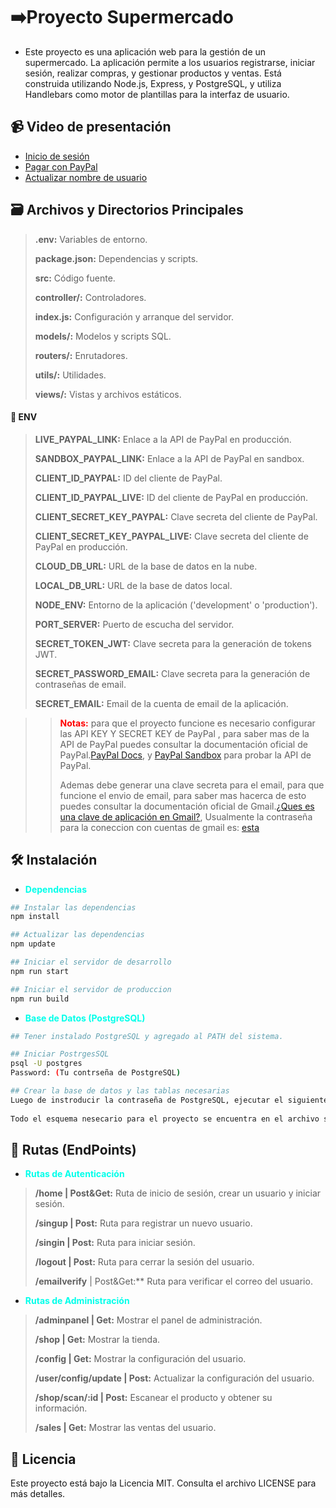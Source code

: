 # ➡️**Proyecto Supermercado**

- Este proyecto es una aplicación web para la gestión de un supermercado. La aplicación permite a los usuarios registrarse, iniciar sesión, realizar compras, y gestionar productos y ventas. Está construida utilizando Node.js, Express, y PostgreSQL, y utiliza Handlebars como motor de plantillas para la interfaz de usuario.

## 📹 **Video de presentación**

* [Inicio de sesión](https://www.youtube.com/embed/wOTfcEfk33Q)
* [Pagar con PayPal](https://www.youtube.com/embed/xbfm7xwqmQM)
* [Actualizar nombre de usuario](https://www.youtube.com/embed/e7omqwhBpHA)

## 🗃️ **Archivos y Directorios Principales**
> **.env:** Variables de entorno.
>
> **package.json:** Dependencias y scripts.
>
> **src:** Código fuente.
>
> **controller/:** Controladores.
>
> **index.js:** Configuración y arranque del servidor.
>
> **models/:** Modelos y scripts SQL.
>
> **routers/:** Enrutadores.
>
> **utils/:** Utilidades.
>
> **views/:** Vistas y archivos estáticos.

#### 🔑 **ENV**
 
>
>  **LIVE_PAYPAL_LINK:** Enlace a la API de PayPal en producción.
>
> **SANDBOX_PAYPAL_LINK:** Enlace a la API de PayPal en sandbox.
>
> **CLIENT_ID_PAYPAL:** ID del cliente de PayPal.
>
> **CLIENT_ID_PAYPAL_LIVE:** ID del cliente de PayPal en producción.
>
> **CLIENT_SECRET_KEY_PAYPAL:** Clave secreta del cliente de PayPal.
>
> **CLIENT_SECRET_KEY_PAYPAL_LIVE:** Clave secreta del cliente de PayPal en producción.
>
> **CLOUD_DB_URL:** URL de la base de datos en la nube.
>
> **LOCAL_DB_URL:** URL de la base de datos local.
>
> **NODE_ENV:** Entorno de la aplicación ('development' o 'production').
>
> **PORT_SERVER:** Puerto de escucha del servidor.
>
> **SECRET_TOKEN_JWT:** Clave secreta para la generación de tokens JWT.
>
> **SECRET_PASSWORD_EMAIL:** Clave secreta para la generación de contraseñas de email.
>
> **SECRET_EMAIL:** Email de la cuenta de email de la aplicación.

>> <span style="color: rgb(255, 0, 0);">**Notas:**</span>
> para que el proyecto funcione es necesario configurar las API KEY  Y SECRET KEY de PayPal , para saber mas de la API de PayPal puedes consultar la documentación oficial de PayPal.[PayPal Docs](https://developer.paypal.com/), y [PayPal Sandbox](https://www.sandbox.paypal.com/) para probar la API de PayPal.
>>
>> Ademas debe generar una clave secreta para el email, para que funcione el envio de email, para saber mas hacerca de esto puedes consultar la documentación oficial de Gmail.[¿Ques es una clave de aplicación en Gmail?](https://support.google.com/mail/answer/185833?hl=es-419#:~:text=Una%20contrase%C3%B1a%20de%20la%20aplicaci%C3%B3n,Verificaci%C3%B3n%20en%202%20pasos%20activada.), Usualmente la contraseña para la coneccion con cuentas de gmail es: [esta](https://myaccount.google.com/apppasswords?continue=https://myaccount.google.com/security?hl%3Den%26utm_source%3DOGB%26utm_medium%3Dact%26gar%3DWzBd&rapt=AEjHL4N0-g1FQx_6quW3VbsRTBblXUvaSBpKJQPts-ceH6xRqhIw19TYqnjbvP-nyksCfqhK0ejfUQA2A05AU2mGJojQAPFve1T-l_nqvTvkKu83sxmyhZQ)

## 🛠️ **Instalación**
 - <span style="color:rgb(0, 255, 234);">**Dependencias**</span> 
```bash
## Instalar las dependencias
npm install
```

```bash
## Actualizar las dependencias
npm update
```

```bash
## Iniciar el servidor de desarrollo
npm run start
```

```bash
## Iniciar el servidor de produccion
npm run build
```
- <span style="color:rgb(0, 255, 234);">**Base de Datos (PostgreSQL)**</span> 
 ```bash
## Tener instalado PostgreSQL y agregado al PATH del sistema.
```

```bash
## Iniciar PostrgesSQL
psql -U postgres
Password: (Tu contrseña de PostgreSQL)
```

```bash
## Crear la base de datos y las tablas necesarias
Luego de instroducir la contraseña de PostgreSQL, ejecutar el siguiente comando para crear la base de datos y las tablas necesarias:
 
Todo el esquema nesecario para el proyecto se encuentra en el archivo src/models/db.sql.
```

## 🚀 **Rutas (EndPoints)**
- <span style="color:rgb(0, 255, 234);">**Rutas de Autenticación**</span> 

> **/home | Post&Get:** Ruta de inicio de sesión, crear un usuario y iniciar sesión.
>
> **/singup | Post:** Ruta para registrar un nuevo usuario.
>
> **/singin | Post:** Ruta para iniciar sesión.
>
> **/logout | Post:** Ruta para cerrar la sesión del usuario.
>
> **/emailverify** | Post&Get:** Ruta para verificar el correo del usuario.
>

- <span style="color:rgb(0, 255, 234);">**Rutas de Administración**</span> 

> **/adminpanel | Get:** Mostrar el panel de administración.
>
> **/shop | Get:** Mostrar la tienda.
>
> **/config | Get:** Mostrar la configuración del usuario.
>
> **/user/config/update | Post:** Actualizar la configuración del usuario.
>
> **/shop/scan/:id | Post:** Escanear el producto y obtener su información.
>
> **/sales | Get:** Mostrar las ventas del usuario.

## 📄 Licencia
Este proyecto está bajo la Licencia MIT. Consulta el archivo LICENSE para más detalles.

